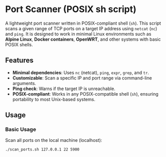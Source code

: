 # Port Scanner (POSIX sh script)

A lightweight port scanner written in POSIX-compliant shell (`sh`). This script scans a given range of TCP ports on a target IP address using `netcat` (`nc`) and `ping`. It is designed to work in minimal Linux environments such as **Alpine Linux**, **Docker containers**, **OpenWRT**, and other systems with basic POSIX shells.

## Features
- **Minimal dependencies**: Uses `nc` (netcat), `ping`, `expr`, `grep`, and `tr`.
- **Customizable**: Scan a specific IP and port range via command-line arguments.
- **Ping check**: Warns if the target IP is unreachable.
- **POSIX-compliant**: Works in any POSIX-compatible shell (`sh`), ensuring portability to most Unix-based systems.

## Usage

### Basic Usage
Scan all ports on the local machine (localhost):
```sh
./scan_ports.sh 127.0.0.1 22 5900

